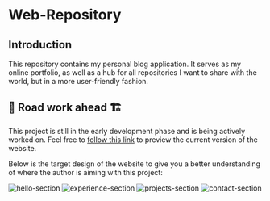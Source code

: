 # Web-Repository
## Introduction
This repository contains my personal blog application. It serves as my 
online portfolio, as well as a hub for all repositories I want to share 
with the world, but in a more user-friendly fashion.

## 🚧 Road work ahead 🏗
This project is still in the early development phase and is being actively worked on. 
Feel free to [follow this link](https://aanseev.github.io/web-repository/) to preview the current version of the website.

Below is the target design of the website to give you a better understanding of
where the author is aiming with this project:

![hello-section](https://user-images.githubusercontent.com/55840079/236061144-37f3645a-020c-4c55-8490-0c60d636a241.png)
![experience-section](https://user-images.githubusercontent.com/55840079/236061155-78e66202-9b72-46ef-bb80-550786440c53.png)
![projects-section](https://user-images.githubusercontent.com/55840079/236061171-941fb6b1-cabd-45a4-b27c-d1887f5dea0f.png)
![contact-section](https://user-images.githubusercontent.com/55840079/236061179-46be65fa-8018-4141-a4ea-a163289f6949.png)
